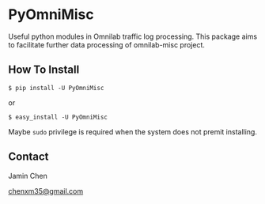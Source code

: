 PyOmniMisc
==========

Useful python modules in Omnilab traffic log processing.
This package aims to facilitate further data processing of omnilab-misc project.


How To Install
----------

    $ pip install -U PyOmniMisc
    
or

    $ easy_install -U PyOmniMisc
    
Maybe `sudo` privilege is required when the system does not premit installing.


Contact
-----------

Jamin Chen

chenxm35@gmail.com
